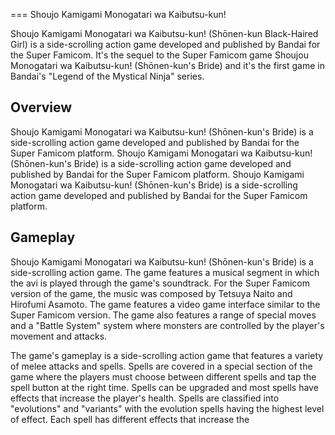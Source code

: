 
===
Shoujo Kamigami Monogatari wa Kaibutsu-kun!

Shoujo Kamigami Monogatari wa Kaibutsu-kun! (Shōnen-kun Black-Haired Girl) is a side-scrolling action game developed and published by Bandai for the Super Famicom. It's the sequel to the Super Famicom game Shoujou Monogatari wa Kaibutsu-kun! (Shōnen-kun's Bride) and it's the first game in Bandai's "Legend of the Mystical Ninja" series.

## Overview

Shoujo Kamigami Monogatari wa Kaibutsu-kun! (Shōnen-kun's Bride) is a side-scrolling action game developed and published by Bandai for the Super Famicom platform. Shoujo Kamigami Monogatari wa Kaibutsu-kun! (Shōnen-kun's Bride) is a side-scrolling action game developed and published by Bandai for the Super Famicom platform. Shoujo Kamigami Monogatari wa Kaibutsu-kun! (Shōnen-kun's Bride) is a side-scrolling action game developed and published by Bandai for the Super Famicom platform.

## Gameplay

Shoujo Kamigami Monogatari wa Kaibutsu-kun! (Shōnen-kun's Bride) is a side-scrolling action game. The game features a musical segment in which the avi is played through the game's soundtrack. For the Super Famicom version of the game, the music was composed by Tetsuya Naito and Hirofumi Asamoto. The game features a video game interface similar to the Super Famicom version. The game also features a range of special moves and a "Battle System" system where monsters are controlled by the player's movement and attacks.

The game's gameplay is a side-scrolling action game that features a variety of melee attacks and spells. Spells are covered in a special section of the game where the players must choose between different spells and tap the spell button at the right time. Spells can be upgraded and most spells have effects that increase the player's health. Spells are classified into "evolutions" and "variants" with the evolution spells having the highest level of effect. Each spell has different effects that increase the
